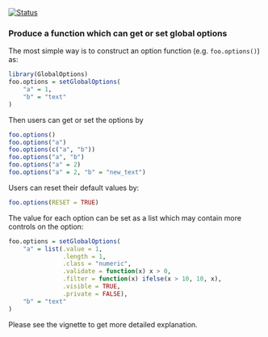 [![ Status](https://travis-ci.org/jokergoo/GlobalOptions.svg)](https://travis-ci.org/jokergoo/GlobalOptions)


### Produce a function which can get or set global options

The most simple way is to construct an option function (e.g. `foo.options()`) as:

```r
library(GlobalOptions)
foo.options = setGlobalOptions(
    "a" = 1,
    "b" = "text"
)
```

Then users can get or set the options by 

```r
foo.options()
foo.options("a")
foo.options(c("a", "b"))
foo.options("a", "b")
foo.options("a" = 2)
foo.options("a" = 2, "b" = "new_text")
```

Users can reset their default values by:

```r
foo.options(RESET = TRUE)
```

The value for each option can be set as a list which may contain more controls on the option:

```r
foo.options = setGlobalOptions(
    "a" = list(.value = 1,
               .length = 1,
               .class = "numeric",
               .validate = function(x) x > 0,
               .filter = function(x) ifelse(x > 10, 10, x),
               .visible = TRUE,
               .private = FALSE),
    "b" = "text"
)
```

Please see the vignette to get more detailed explanation.
